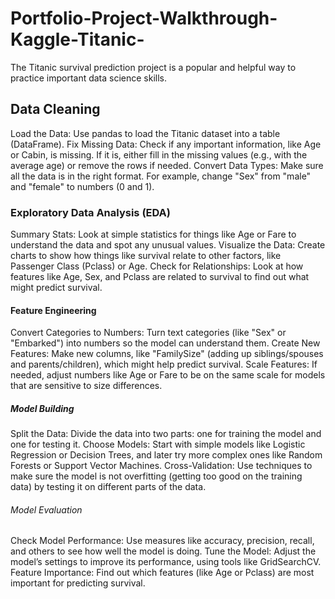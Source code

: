 # Portfolio-Project-Walkthrough-Kaggle-Titanic-
The Titanic survival prediction project is a popular and helpful way to practice important data science skills.
##  Data Cleaning
Load the Data: Use pandas to load the Titanic dataset into a table (DataFrame).
Fix Missing Data: Check if any important information, like Age or Cabin, is missing. If it is, either fill in the missing values (e.g., with the average age) or remove the rows if needed.
Convert Data Types: Make sure all the data is in the right format. For example, change "Sex" from "male" and "female" to numbers (0 and 1).
### Exploratory Data Analysis (EDA)
Summary Stats: Look at simple statistics for things like Age or Fare to understand the data and spot any unusual values.
Visualize the Data: Create charts to show how things like survival relate to other factors, like Passenger Class (Pclass) or Age.
Check for Relationships: Look at how features like Age, Sex, and Pclass are related to survival to find out what might predict survival.
#### Feature Engineering
Convert Categories to Numbers: Turn text categories (like "Sex" or "Embarked") into numbers so the model can understand them.
Create New Features: Make new columns, like "FamilySize" (adding up siblings/spouses and parents/children), which might help predict survival.
Scale Features: If needed, adjust numbers like Age or Fare to be on the same scale for models that are sensitive to size differences.
##### Model Building
Split the Data: Divide the data into two parts: one for training the model and one for testing it.
Choose Models: Start with simple models like Logistic Regression or Decision Trees, and later try more complex ones like Random Forests or Support Vector Machines.
Cross-Validation: Use techniques to make sure the model is not overfitting (getting too good on the training data) by testing it on different parts of the data.
###### Model Evaluation
Check Model Performance: Use measures like accuracy, precision, recall, and others to see how well the model is doing.
Tune the Model: Adjust the model’s settings to improve its performance, using tools like GridSearchCV.
Feature Importance: Find out which features (like Age or Pclass) are most important for predicting survival.

